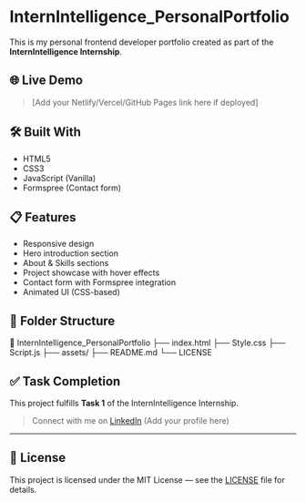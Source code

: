 # InternIntelligence_PersonalPortfolio

This is my personal frontend developer portfolio created as part of the **InternIntelligence Internship**.

## 🌐 Live Demo

> [Add your Netlify/Vercel/GitHub Pages link here if deployed]

## 🛠️ Built With

- HTML5
- CSS3
- JavaScript (Vanilla)
- Formspree (Contact form)

## 📋 Features

- Responsive design
- Hero introduction section
- About & Skills sections
- Project showcase with hover effects
- Contact form with Formspree integration
- Animated UI (CSS-based)

## 🧩 Folder Structure

📁 InternIntelligence_PersonalPortfolio
├── index.html
├── Style.css
├── Script.js
├── assets/
├── README.md
└── LICENSE

## ✅ Task Completion

This project fulfills **Task 1** of the InternIntelligence Internship.

> Connect with me on [LinkedIn](https://www.linkedin.com) (Add your profile here)

---

## 📄 License

This project is licensed under the MIT License — see the [LICENSE](./LICENSE) file for details.